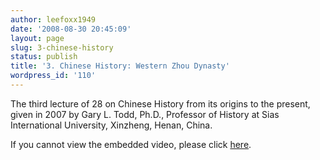 ```yaml
---
author: leefoxx1949
date: '2008-08-30 20:45:09'
layout: page
slug: 3-chinese-history
status: publish
title: '3. Chinese History: Western Zhou Dynasty'
wordpress_id: '110'
---
```


The third lecture of 28 on Chinese History from its origins to the present,
given in 2007 by Gary L. Todd, Ph.D., Professor of History at Sias
International University, Xinzheng, Henan, China.

  
If you cannot view the embedded video, please click
[here](http://video.google.com/videoplay?docid=2568667397574783933&hl=en).


